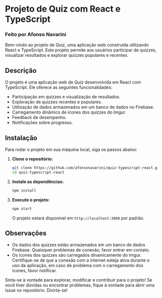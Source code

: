# Projeto de Quiz com React e TypeScript
### Feito por Afonso Navarini
Bem-vindo ao projeto de Quiz, uma aplicação web construída utilizando React e TypeScript. Este projeto permite aos usuários participar de quizzes, visualizar resultados e explorar quizzes populares e recentes.

## Descrição

O projeto é uma aplicação web de Quiz desenvolvida em React com TypeScript. Ele oferece as seguintes funcionalidades:

- Participação em quizzes e visualização de resultados.
- Exploração de quizzes recentes e populares.
- Utilização de dados armazenados em um banco de dados no Firebase.
- Carregamento dinâmico de ícones dos quizzes do Imgur.
- Feedback de desempenho.
- Notificações sobre progresso.

## Instalação

Para rodar o projeto em sua máquina local, siga os passos abaixo:

1. **Clone o repositório:**
   ```bash
   git clone https://github.com/afonsonavarini/quiz-typescript-react.git
   cd quiz-typescript-react
   ```

2. **Instale as dependências:**
   ```bash
   npm install
   ```

3. **Execute o projeto:**
   ```bash
   npm start
   ```
   O projeto estará disponível em `http://localhost:3000` por padrão.

## Observações

- Os dados dos quizzes estão armazenados em um banco de dados Firebase. Quaisquer problemas de conexão, favor entrar em contato.
- Os ícones dos quizzes são carregados dinamicamente do Imgur. Certifique-se de que a conexão com a internet esteja ativa durante o uso da aplicação, em caso de problema com o carregamento dos ícones, favor notificar.

Sinta-se à vontade para explorar, modificar e contribuir para o projeto! Se você tiver dúvidas ou encontrar problemas, fique à vontade para abrir uma issue no repositório. Divirta-se!
